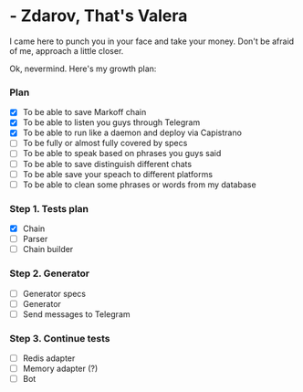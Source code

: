 # - Zdarov, That's Valera

I came here to punch you in your face and take your money.
Don't be afraid of me, approach a little closer.

Ok, nevermind. Here's my growth plan:

### Plan

- [x] To be able to save Markoff chain
- [x] To be able to listen you guys through Telegram
- [x] To be able to run like a daemon and deploy via Capistrano
- [ ] To be fully or almost fully covered by specs
- [ ] To be able to speak based on phrases you guys said
- [ ] To be able to save distinguish different chats
- [ ] To be able save your speach to different platforms
- [ ] To be able to clean some phrases or words from my database

### Step 1. Tests plan
- [x] Chain
- [ ] Parser
- [ ] Chain builder

### Step 2. Generator
- [ ] Generator specs
- [ ] Generator
- [ ] Send messages to Telegram

### Step 3. Continue tests
- [ ] Redis adapter
- [ ] Memory adapter (?)
- [ ] Bot
